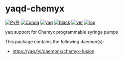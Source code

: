 # yaqd-chemyx

[![PyPI](https://img.shields.io/pypi/v/yaqd-chemyx)](https://pypi.org/project/yaqd-chemyx)
[![Conda](https://img.shields.io/conda/vn/conda-forge/yaqd-chemyx)](https://anaconda.org/conda-forge/yaqd-chemyx)
[![yaq](https://img.shields.io/badge/framework-yaq-orange)](https://yaq.fyi/)
[![black](https://img.shields.io/badge/code--style-black-black)](https://black.readthedocs.io/)
[![ver](https://img.shields.io/badge/calver-YYYY.M.MICRO-blue)](https://calver.org/)
[![log](https://img.shields.io/badge/change-log-informational)](https://gitlab.com/yaq/yaqd-chemyx/-/blob/main/CHANGELOG.md)

yaq support for Chemyx programmable syringe pumps

This package contains the following daemon(s):

- https://yaq.fyi/daemons/chemyx-fusion
